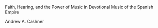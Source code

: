 Faith, Hearing, and the Power of Music 
in Devotional Music of the Spanish Empire

Andrew A. Cashner

